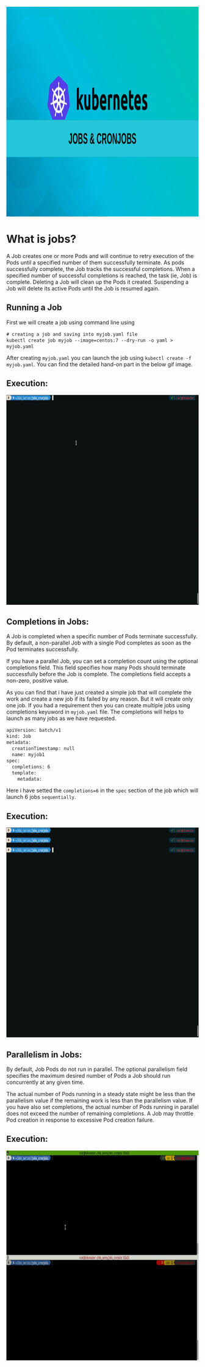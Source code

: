 
<p align="center">
  <img width="1000" height="550" src="https://github.com/amit17133129/images/blob/main/images/jobs&cronjob_Image.png?raw=true">
</p>

# What is jobs?

A Job creates one or more Pods and will continue to retry execution of the Pods until a specified number of them successfully terminate. As pods successfully complete, the Job tracks the successful completions. When a specified number of successful completions is reached, the task (ie, Job) is complete. Deleting a Job will clean up the Pods it created. Suspending a Job will delete its active Pods until the Job is resumed again.

## Running a Job

First we will create a job using command line using 
```
# creating a job and saving into myjob.yaml file
kubectl create job myjob --image=centos:7 --dry-run -o yaml > myjob.yaml

```
After creating `myjob.yaml` you can launch the job using `kubectl create -f myjob.yaml`. You can find the detailed hand-on part in the below gif image.

## Execution: 

<p align="center">
  <img width="1000" height="550" src="https://github.com/amit17133129/images/blob/main/images/jobs.gif?raw=true">
</p>

## Completions in Jobs:

A Job is completed when a specific number of Pods terminate successfully. By default, a non-parallel Job with a single Pod completes as soon as the Pod terminates successfully.

If you have a parallel Job, you can set a completion count using the optional completions field. This field specifies how many Pods should terminate successfully before the Job is complete. The completions field accepts a non-zero, positive value.

As you can find that i have just created a simple job that will complete the work and create a new job if its failed by any reason. But it will create only one job. If you had a requirement then you can create multiple jobs using completions keyuword in `myjob.yaml` file. The completions will helps to launch as many jobs as we have requested. 

```
apiVersion: batch/v1
kind: Job
metadata:
  creationTimestamp: null
  name: myjob1
spec:
  completions: 6
  template:
    metadata:
```
Here i have setted the `completions=6` in the `spec` section of the job which will launch 6 jobs `sequentially`. 

## Execution: 

<p align="center">
  <img width="1000" height="550" src="https://github.com/amit17133129/images/blob/main/images/completions.gif?raw=true">
</p>

## Parallelism in Jobs:

By default, Job Pods do not run in parallel. The optional parallelism field specifies the maximum desired number of Pods a Job should run concurrently at any given time.

The actual number of Pods running in a steady state might be less than the parallelism value if the remaining work is less than the parallelism value. If you have also set completions, the actual number of Pods running in parallel does not exceed the number of remaining completions. A Job may throttle Pod creation in response to excessive Pod creation failure.

## Execution:

<p align="center">
  <img width="1000" height="550" src="https://github.com/amit17133129/images/blob/main/images/parallelism.gif?raw=true">
</p>


